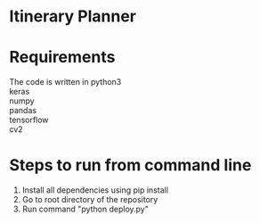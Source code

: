 # Itinerary Planner

# Requirements

The code is written in python3</br>
keras </br>
numpy </br>
pandas </br>
tensorflow </br>
cv2 </br>


# Steps to run from command line

1. Install all dependencies using pip install
2. Go to root directory of the repository
3. Run command "python deploy.py"